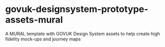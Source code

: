 # govuk-designsystem-prototype-assets-mural
A MURAL template with GOVUK Design System assets to help create high fidelity mock-ups and journey maps
